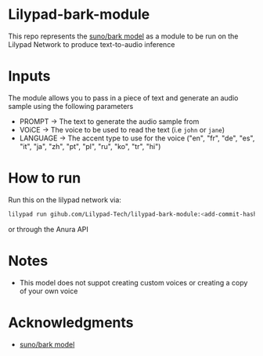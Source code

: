 # Lilypad-bark-module

This repo represents the [suno/bark model](https://github.com/suno-ai/bark) as a module to be run on the Lilypad Network to produce text-to-audio inference

# Inputs

The module allows you to pass in a piece of text and generate an audio sample using the following parameters

- PROMPT -> The text to generate the audio sample from
- VOiCE -> The voice to be used to read the text (i.e `john` or `jane`)
- LANGUAGE -> The accent type to use for the voice ("en", "fr", "de", "es", "it", "ja", "zh", "pt", "pl", "ru", "ko", "tr", "hi")

# How to run

Run this on the lilypad network via:

```bash
lilypad run gihub.com/Lilypad-Tech/lilypad-bark-module:<add-commit-hash-here> -i prompt="hello world" -i voice="john" -i language="en"
```

or through the Anura API

# Notes

- This model does not suppot creating custom voices or creating a copy of your own voice

# Acknowledgments

- [suno/bark model](https://github.com/suno-ai/bark)
